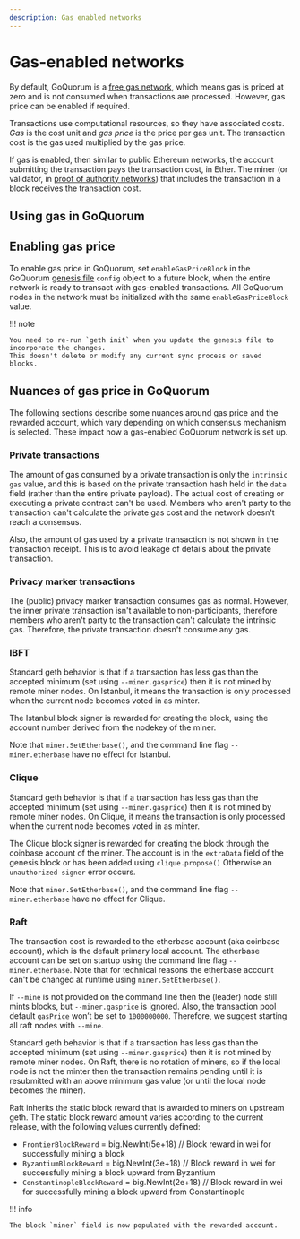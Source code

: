 ```yaml
---
description: Gas enabled networks
---
```


# Gas-enabled networks

By default, GoQuorum is a [free gas network](free-gas-network.md), which means gas is priced at zero and is not consumed when transactions are processed.
However, gas price can be enabled if required.

Transactions use computational resources, so they have associated costs.
*Gas* is the cost unit and *gas price* is the price per gas unit.
The transaction cost is the gas used multiplied by the gas price.

If gas is enabled, then similar to public Ethereum networks, the account submitting the transaction pays the transaction cost, in Ether.
The miner (or validator, in [proof of authority networks](consensus/comparing-poa.md)) that includes the transaction in a block receives the
transaction cost.

## Using gas in GoQuorum

## Enabling gas price

To enable gas price in GoQuorum, set `enableGasPriceBlock` in the GoQuorum
[genesis file](../configure-and-manage/configure/genesis-file/genesis-options.md) `config` object to a future block,
when the entire network is ready to transact with gas-enabled transactions.
All GoQuorum nodes in the network must be initialized with the same `enableGasPriceBlock` value.

!!! note

    You need to re-run `geth init` when you update the genesis file to incorporate the changes.
    This doesn't delete or modify any current sync process or saved blocks.

## Nuances of gas price in GoQuorum

The following sections describe some nuances around gas price and the rewarded account,
which vary depending on which consensus mechanism is selected.
These impact how a gas-enabled GoQuorum network is set up.

### Private transactions

The amount of gas consumed by a private transaction is only the `intrinsic gas` value,
and this is based on the private transaction hash held in the `data` field (rather than the entire private payload).
The actual cost of creating or executing a private contract can't be used.
Members who aren't party to the transaction can't calculate the private gas cost and the network doesn't reach a consensus.

Also, the amount of gas used by a private transaction is not shown in the transaction receipt.
This is to avoid leakage of details about the private transaction.

### Privacy marker transactions

The (public) privacy marker transaction consumes gas as normal.
However, the inner private transaction isn't available to non-participants,
therefore members who aren't party to the transaction can't calculate the intrinsic gas.
Therefore, the private transaction doesn't consume any gas.

### IBFT

Standard geth behavior is that if a transaction has less gas than the accepted minimum
(set using `--miner.gasprice`) then it is not mined by remote miner nodes.
On Istanbul, it means the transaction is only processed when the current node becomes voted in as minter.

The Istanbul block signer is rewarded for creating the block, using the account number derived from the nodekey of the miner.

Note that `miner.SetEtherbase()`, and the command line flag `--miner.etherbase` have no effect for Istanbul.

### Clique

Standard geth behavior is that if a transaction has less gas than the accepted minimum
(set using `--miner.gasprice`) then it is not mined by remote miner nodes.
On Clique, it means the transaction is only processed when the current node becomes voted in as minter.

The Clique block signer is rewarded for creating the block through the coinbase account of the miner.
The account is in the `extraData` field of the genesis block or has been added using `clique.propose()`
Otherwise an `unauthorized signer` error occurs.

Note that `miner.SetEtherbase()`, and the command line flag `--miner.etherbase` have no effect for Clique.

### Raft

The transaction cost is rewarded to the etherbase account (aka coinbase account), which is the default primary local account.
The etherbase account can be set on startup using the command line flag `--miner.etherbase`.
Note that for technical reasons the etherbase account can't be changed at runtime using `miner.SetEtherbase()`.

If `--mine` is not provided on the command line then the (leader) node still mints blocks,
but `--miner.gasprice` is ignored.
Also, the transaction pool default `gasPrice` won’t be set to `1000000000`.
Therefore, we suggest starting all raft nodes with `--mine`.

Standard geth behavior is that if a transaction has less gas than the accepted minimum
(set using `--miner.gasprice`) then it is not mined by remote miner nodes.
On Raft, there is no rotation of miners, so if the local node is not the minter then the transaction remains pending
until it is resubmitted with an above minimum gas value (or until the local node becomes the miner).

Raft inherits the static block reward that is awarded to miners on upstream geth.
The static block reward amount varies according to the current release, with the following values currently defined:

- `FrontierBlockReward`           = big.NewInt(5e+18) // Block reward in wei for successfully mining a block
- `ByzantiumBlockReward`          = big.NewInt(3e+18) // Block reward in wei for successfully mining a block upward from Byzantium
- `ConstantinopleBlockReward`     = big.NewInt(2e+18) // Block reward in wei for successfully mining a block upward from Constantinople

!!! info

    The block `miner` field is now populated with the rewarded account.
